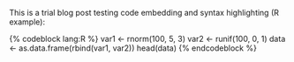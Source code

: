 This is a trial blog post testing code embedding and syntax highlighting (R example):

{% codeblock lang:R %}
var1 <- rnorm(100, 5, 3)
var2 <- runif(100, 0, 1)
data <- as.data.frame(rbind(var1, var2))
head(data)
{% endcodeblock %}